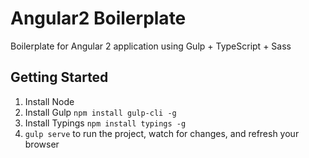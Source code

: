 # Angular2 Boilerplate
Boilerplate for Angular 2 application using Gulp + TypeScript + Sass

## Getting Started

1. Install Node
2. Install Gulp `npm install gulp-cli -g`
3. Install Typings `npm install typings -g`
4. `gulp serve` to run the project, watch for changes, and refresh your browser
